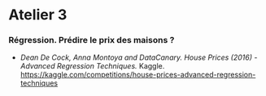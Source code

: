 # Atelier 3

### Régression. Prédire le prix des maisons ?

- _Dean De Cock, Anna Montoya and DataCanary. House Prices (2016) - Advanced Regression Techniques._
Kaggle. https://kaggle.com/competitions/house-prices-advanced-regression-techniques
